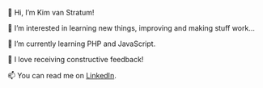👋 Hi, I’m Kim van Stratum!

👀 I’m interested in learning new things, improving and making stuff work...

🌱 I’m currently learning PHP and JavaScript.

💞️ I love receiving constructive feedback!

📫 You can read me on [LinkedIn](https://www.linkedin.com/in/kimvanstratum/).

<!---
KimvanSt/KimvanSt is a ✨ special ✨ repository because its `README.md` (this file) appears on your GitHub profile.
You can click the Preview link to take a look at your changes.
--->

